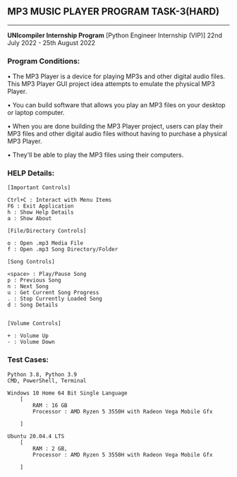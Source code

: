 ## MP3 MUSIC PLAYER PROGRAM TASK-3(HARD)
---
**UNIcompiler Internship Program**
[Python Engineer Internship (VIP)]
22nd July 2022 - 25th August 2022

### Program Conditions:

•   The MP3 Player is a device for playing MP3s and other
    digital audio files. This MP3 Player GUI project idea
    attempts to emulate the physical MP3 Player.

•   You can build software that allows you play an MP3 files
    on your desktop or laptop computer.

•   When you are done building the MP3 Player project, users
    can play their MP3 files and other digital audio files
    without having to purchase a physical MP3 Player.

•   They'll be able to play the MP3 files using their computers.


### HELP Details:

```
[Important Controls]

Ctrl+C : Interact with Menu Items
F6 : Exit Application
h : Show Help Details
a : Show About

[File/Directory Controls]

o : Open .mp3 Media File
f : Open .mp3 Song Directory/Folder

[Song Controls]

<space> : Play/Pause Song
p : Previous Song
n : Next Song
u : Get Current Song Progress
. : Stop Currently Loaded Song
d : Song Details


[Volume Controls]

+ : Volume Up
- : Volume Down
```

### Test Cases:

```
Python 3.8, Python 3.9
CMD, PowerShell, Terminal

Windows 10 Home 64 Bit Single Language
    [
        RAM : 16 GB
        Processor : AMD Ryzen 5 3550H with Radeon Vega Mobile Gfx

    ]

Ubuntu 20.04.4 LTS
    [
        RAM : 2 GB,
        Processor : AMD Ryzen 5 3550H with Radeon Vega Mobile Gfx

    ]
```